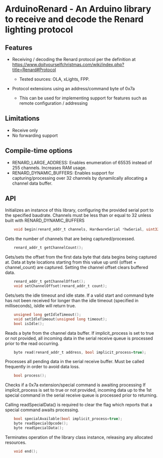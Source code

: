 # ArduinoRenard - An Arduino library to receive and decode the Renard lighting protocol

## Features
* Receiving / decoding the Renard protocol per the definition at https://www.doityourselfchristmas.com/wiki/index.php?title=Renard#Protocol
    *  Tested sources: OLA, xLights, FPP. 

* Protocol extensions using an address/command byte of 0x7a
    * This can be used for implementing support for features such as remote configuration / addressing

## Limitations
* Receive only
* No forwarding support

## Compile-time options
* RENARD_LARGE_ADDRESS: Enables enumeration of 65535 instead of 255 channels. Increases RAM usage.
* RENARD_DYNAMIC_BUFFERS: Enables support for capturing/processing over 32 channels by dynamilcally allocating a channel data buffer.

## API
Initializes an instance of this library, configuring the provided serial port to the specified baudrate.
Channels must be less than or equal to 32 unless built with RENARD_DYNAMIC_BUFFERS
```c
    void begin(renard_addr_t channels, HardwareSerial *hwSerial, uint32_t baud);
```

Gets the number of channels that are being captured/processed.
```c
    renard_addr_t getChannelCount();
```
Gets/sets the offset from the first data byte that data begins being captured at.
Data at byte locations starting from this value up until (offset + channel_count) are captured. Setting the channel offset clears buffered data.
```c
    renard_addr_t getChannelOffset();
    void setChannelOffset(renard_addr_t count);
```

Gets/sets the idle timeout and idle state.
If a valid start and command byte has not been received for longer than the idle timeout (specified in milliseconds),
isIdle will return true.
```c
    unsigned long getIdleTimeout();
    void setIdleTimeout(unsigned long timeout);
    bool isIdle();
```

Reads a byte from the channel data buffer. If implicit_process is set to true or not provided,
all incoming data in the serial receive queue is processed prior to the read occurring.
```c
    byte read(renard_addr_t address, bool implicit_process=true);
```

Processes all pending data in the serial receive buffer. Must be called frequently in order to avoid data loss.
```c
    bool process();
```

Checks if a 0x7a extension/special command is awaiting processing If implicit_process is set to true or not provided,
incoming data up to the 1st special command in the serial receive queue is processed prior to returning.

Calling readSpecialData() is required to clear the flag which reports that a special command awaits processing.
```c
    bool specialAvailable(bool implicit_process=true);
    byte readSpecialOpcode();
    byte readSpecialData();
```

Terminates operation of the library class instance, releasing any allocated resources.
```c
    void end();
```